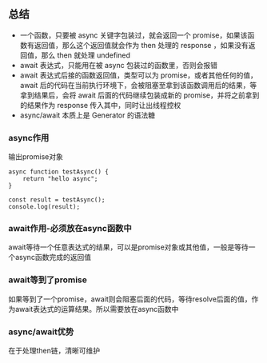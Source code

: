 ## 总结

- 一个函数，只要被 async 关键字包装过，就会返回一个 promise，如果该函数有返回值，那么这个返回值就会作为 then 处理的 response ，如果没有返回值，那么 then 就处理 undefined
- await 表达式，只能用在被 async 包装过的函数里，否则会报错
- await 表达式后接的函数返回值，类型可以为 promise，或者其他任何的值，await 后的代码在当前执行环境下，会被阻塞至拿到该函数调用后的结果，等拿到结果后，会将 await 后面的代码继续包装成新的 promise，并将之前拿到的结果作为 response 传入其中，同时让出线程控权
- async/await 本质上是 Generator 的语法糖

### async作用

输出promise对象

```$xslt
async function testAsync() {
    return "hello async";
}

const result = testAsync();
console.log(result);
```
### await作用-必须放在async函数中

await等待一个任意表达式的结果，可以是promise对象或其他值，一般是等待一个async函数完成的返回值

### await等到了promise

如果等到了一个promise，await则会阻塞后面的代码，等待resolve后面的值，作为await表达式的运算结果。所以需要放在async函数中

### async/await优势

在于处理then链，清晰可维护